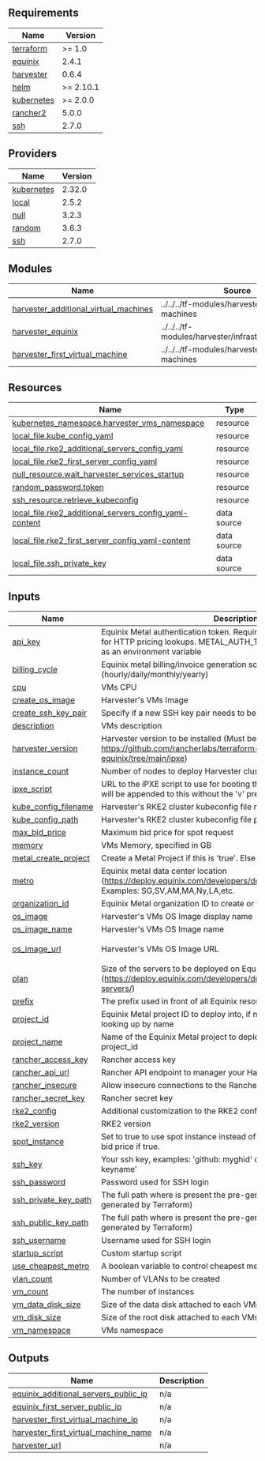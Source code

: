 ## Requirements

| Name | Version |
|------|---------|
| <a name="requirement_terraform"></a> [terraform](#requirement\_terraform) | >= 1.0 |
| <a name="requirement_equinix"></a> [equinix](#requirement\_equinix) | 2.4.1 |
| <a name="requirement_harvester"></a> [harvester](#requirement\_harvester) | 0.6.4 |
| <a name="requirement_helm"></a> [helm](#requirement\_helm) | >= 2.10.1 |
| <a name="requirement_kubernetes"></a> [kubernetes](#requirement\_kubernetes) | >= 2.0.0 |
| <a name="requirement_rancher2"></a> [rancher2](#requirement\_rancher2) | 5.0.0 |
| <a name="requirement_ssh"></a> [ssh](#requirement\_ssh) | 2.7.0 |

## Providers

| Name | Version |
|------|---------|
| <a name="provider_kubernetes"></a> [kubernetes](#provider\_kubernetes) | 2.32.0 |
| <a name="provider_local"></a> [local](#provider\_local) | 2.5.2 |
| <a name="provider_null"></a> [null](#provider\_null) | 3.2.3 |
| <a name="provider_random"></a> [random](#provider\_random) | 3.6.3 |
| <a name="provider_ssh"></a> [ssh](#provider\_ssh) | 2.7.0 |

## Modules

| Name | Source | Version |
|------|--------|---------|
| <a name="module_harvester_additional_virtual_machines"></a> [harvester\_additional\_virtual\_machines](#module\_harvester\_additional\_virtual\_machines) | ../../../tf-modules/harvester/virtual-machines | n/a |
| <a name="module_harvester_equinix"></a> [harvester\_equinix](#module\_harvester\_equinix) | ../../../tf-modules/harvester/infrastructure/equinix | n/a |
| <a name="module_harvester_first_virtual_machine"></a> [harvester\_first\_virtual\_machine](#module\_harvester\_first\_virtual\_machine) | ../../../tf-modules/harvester/virtual-machines | n/a |

## Resources

| Name | Type |
|------|------|
| [kubernetes_namespace.harvester_vms_namespace](https://registry.terraform.io/providers/hashicorp/kubernetes/latest/docs/resources/namespace) | resource |
| [local_file.kube_config_yaml](https://registry.terraform.io/providers/hashicorp/local/latest/docs/resources/file) | resource |
| [local_file.rke2_additional_servers_config_yaml](https://registry.terraform.io/providers/hashicorp/local/latest/docs/resources/file) | resource |
| [local_file.rke2_first_server_config_yaml](https://registry.terraform.io/providers/hashicorp/local/latest/docs/resources/file) | resource |
| [null_resource.wait_harvester_services_startup](https://registry.terraform.io/providers/hashicorp/null/latest/docs/resources/resource) | resource |
| [random_password.token](https://registry.terraform.io/providers/hashicorp/random/latest/docs/resources/password) | resource |
| [ssh_resource.retrieve_kubeconfig](https://registry.terraform.io/providers/loafoe/ssh/2.7.0/docs/resources/resource) | resource |
| [local_file.rke2_additional_servers_config_yaml-content](https://registry.terraform.io/providers/hashicorp/local/latest/docs/data-sources/file) | data source |
| [local_file.rke2_first_server_config_yaml-content](https://registry.terraform.io/providers/hashicorp/local/latest/docs/data-sources/file) | data source |
| [local_file.ssh_private_key](https://registry.terraform.io/providers/hashicorp/local/latest/docs/data-sources/file) | data source |

## Inputs

| Name | Description | Type | Default | Required |
|------|-------------|------|---------|:--------:|
| <a name="input_api_key"></a> [api\_key](#input\_api\_key) | Equinix Metal authentication token. Required when using Spot Instances for HTTP pricing lookups. METAL\_AUTH\_TOKEN should always be set as an environment variable | `string` | `""` | no |
| <a name="input_billing_cycle"></a> [billing\_cycle](#input\_billing\_cycle) | Equinix metal billing/invoice generation schedule (hourly/daily/monthly/yearly) | `string` | `"hourly"` | no |
| <a name="input_cpu"></a> [cpu](#input\_cpu) | VMs CPU | `number` | `8` | no |
| <a name="input_create_os_image"></a> [create\_os\_image](#input\_create\_os\_image) | Harvester's VMs Image | `bool` | `true` | no |
| <a name="input_create_ssh_key_pair"></a> [create\_ssh\_key\_pair](#input\_create\_ssh\_key\_pair) | Specify if a new SSH key pair needs to be created for the instances | `bool` | `true` | no |
| <a name="input_description"></a> [description](#input\_description) | VMs description | `string` | `"Created using Terraform"` | no |
| <a name="input_harvester_version"></a> [harvester\_version](#input\_harvester\_version) | Harvester version to be installed (Must be a valid version tag from https://github.com/rancherlabs/terraform-harvester-equinix/tree/main/ipxe) | `string` | `"v1.3.1"` | no |
| <a name="input_instance_count"></a> [instance\_count](#input\_instance\_count) | Number of nodes to deploy Harvester cluster | `number` | `3` | no |
| <a name="input_ipxe_script"></a> [ipxe\_script](#input\_ipxe\_script) | URL to the iPXE script to use for booting the server (harvester\_version will be appended to this without the 'v' prefix) | `string` | `"https://raw.githubusercontent.com/rancherlabs/terraform-harvester-equinix/main/ipxe/ipxe-"` | no |
| <a name="input_kube_config_filename"></a> [kube\_config\_filename](#input\_kube\_config\_filename) | Harvester's RKE2 cluster kubeconfig file name | `string` | `null` | no |
| <a name="input_kube_config_path"></a> [kube\_config\_path](#input\_kube\_config\_path) | Harvester's RKE2 cluster kubeconfig file path | `string` | `null` | no |
| <a name="input_max_bid_price"></a> [max\_bid\_price](#input\_max\_bid\_price) | Maximum bid price for spot request | `string` | `"0.75"` | no |
| <a name="input_memory"></a> [memory](#input\_memory) | VMs Memory, specified in GB | `number` | `16` | no |
| <a name="input_metal_create_project"></a> [metal\_create\_project](#input\_metal\_create\_project) | Create a Metal Project if this is 'true'. Else use provided 'project\_name' | `bool` | `false` | no |
| <a name="input_metro"></a> [metro](#input\_metro) | Equinix metal data center location (https://deploy.equinix.com/developers/docs/metal/locations/metros/). Examples: SG,SV,AM,MA,Ny,LA,etc. | `string` | `"SG"` | no |
| <a name="input_organization_id"></a> [organization\_id](#input\_organization\_id) | Equinix Metal organization ID to create or find a project in | `string` | `""` | no |
| <a name="input_os_image"></a> [os\_image](#input\_os\_image) | Harvester's VMs OS Image display name | `string` | `"ubuntu-22.04-server-cloudimg-amd64"` | no |
| <a name="input_os_image_name"></a> [os\_image\_name](#input\_os\_image\_name) | Harvester's VMs OS Image name | `string` | `"ubuntu22"` | no |
| <a name="input_os_image_url"></a> [os\_image\_url](#input\_os\_image\_url) | Harvester's VMs OS Image URL | `string` | `"https://cloud-images.ubuntu.com/releases/22.04/release/ubuntu-22.04-server-cloudimg-amd64.img"` | no |
| <a name="input_plan"></a> [plan](#input\_plan) | Size of the servers to be deployed on Equinix metal (https://deploy.equinix.com/developers/docs/metal/hardware/standard-servers/) | `string` | `"m3.small.x86"` | no |
| <a name="input_prefix"></a> [prefix](#input\_prefix) | The prefix used in front of all Equinix resources | `string` | `"equinix-tf"` | no |
| <a name="input_project_id"></a> [project\_id](#input\_project\_id) | Equinix Metal project ID to deploy into, if not creating a new project or looking up by name | `string` | `""` | no |
| <a name="input_project_name"></a> [project\_name](#input\_project\_name) | Name of the Equinix Metal project to deploy into, when not looking up by project\_id | `string` | `"Harvester Labs"` | no |
| <a name="input_rancher_access_key"></a> [rancher\_access\_key](#input\_rancher\_access\_key) | Rancher access key | `string` | `""` | no |
| <a name="input_rancher_api_url"></a> [rancher\_api\_url](#input\_rancher\_api\_url) | Rancher API endpoint to manager your Harvester cluster | `string` | `""` | no |
| <a name="input_rancher_insecure"></a> [rancher\_insecure](#input\_rancher\_insecure) | Allow insecure connections to the Rancher API | `bool` | `false` | no |
| <a name="input_rancher_secret_key"></a> [rancher\_secret\_key](#input\_rancher\_secret\_key) | Rancher secret key | `string` | `""` | no |
| <a name="input_rke2_config"></a> [rke2\_config](#input\_rke2\_config) | Additional customization to the RKE2 config.yaml file | `any` | `null` | no |
| <a name="input_rke2_version"></a> [rke2\_version](#input\_rke2\_version) | RKE2 version | `string` | `null` | no |
| <a name="input_spot_instance"></a> [spot\_instance](#input\_spot\_instance) | Set to true to use spot instance instead of on demand. Also set your max bid price if true. | `bool` | `true` | no |
| <a name="input_ssh_key"></a> [ssh\_key](#input\_ssh\_key) | Your ssh key, examples: 'github: myghid' or 'ssh-rsa AAAAblahblah== keyname' | `string` | `""` | no |
| <a name="input_ssh_password"></a> [ssh\_password](#input\_ssh\_password) | Password used for SSH login | `string` | `null` | no |
| <a name="input_ssh_private_key_path"></a> [ssh\_private\_key\_path](#input\_ssh\_private\_key\_path) | The full path where is present the pre-generated SSH PRIVATE key (not generated by Terraform) | `string` | `null` | no |
| <a name="input_ssh_public_key_path"></a> [ssh\_public\_key\_path](#input\_ssh\_public\_key\_path) | The full path where is present the pre-generated SSH PUBLIC key (not generated by Terraform) | `string` | `null` | no |
| <a name="input_ssh_username"></a> [ssh\_username](#input\_ssh\_username) | Username used for SSH login | `string` | `"ubuntu"` | no |
| <a name="input_startup_script"></a> [startup\_script](#input\_startup\_script) | Custom startup script | `string` | `null` | no |
| <a name="input_use_cheapest_metro"></a> [use\_cheapest\_metro](#input\_use\_cheapest\_metro) | A boolean variable to control cheapest metro selection | `bool` | `true` | no |
| <a name="input_vlan_count"></a> [vlan\_count](#input\_vlan\_count) | Number of VLANs to be created | `number` | `2` | no |
| <a name="input_vm_count"></a> [vm\_count](#input\_vm\_count) | The number of instances | `number` | `3` | no |
| <a name="input_vm_data_disk_size"></a> [vm\_data\_disk\_size](#input\_vm\_data\_disk\_size) | Size of the data disk attached to each VMs, specified in GB | `number` | `10` | no |
| <a name="input_vm_disk_size"></a> [vm\_disk\_size](#input\_vm\_disk\_size) | Size of the root disk attached to each VMs, specified in GB | `number` | `50` | no |
| <a name="input_vm_namespace"></a> [vm\_namespace](#input\_vm\_namespace) | VMs namespace | `string` | `"default"` | no |

## Outputs

| Name | Description |
|------|-------------|
| <a name="output_equinix_additional_servers_public_ip"></a> [equinix\_additional\_servers\_public\_ip](#output\_equinix\_additional\_servers\_public\_ip) | n/a |
| <a name="output_equinix_first_server_public_ip"></a> [equinix\_first\_server\_public\_ip](#output\_equinix\_first\_server\_public\_ip) | n/a |
| <a name="output_harvester_first_virtual_machine_ip"></a> [harvester\_first\_virtual\_machine\_ip](#output\_harvester\_first\_virtual\_machine\_ip) | n/a |
| <a name="output_harvester_first_virtual_machine_name"></a> [harvester\_first\_virtual\_machine\_name](#output\_harvester\_first\_virtual\_machine\_name) | n/a |
| <a name="output_harvester_url"></a> [harvester\_url](#output\_harvester\_url) | n/a |
